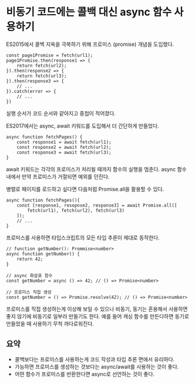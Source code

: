 # 비동기 코드에는 콜백 대신 async 함수 사용하기

ES2015에서 콜백 지옥을 극복하기 위해 프로미스 (promise) 개념을 도입했다.

```
const page1Promise = fetch(url1);
page1Promise.then(response1 => {
	return fetch(url2);
}).then(response2 => {
	return fetch(url3);
}).then(response3 => {
	// ...
}).catch(error => {
	// ...
})
```

실행 순서가 코드 순서와 같아지고 중첩이 적어졌다.

ES2017에서는 async, await 키워드를 도입해서 더 간단하게 만들었다.

```
async function fetchPages() {
	const response1 = await fetch(url1);
	const response2 = await fetch(url2);
	const response3 = await fetch(url3);
}
```

await 키워드는 각각의 프로미스가 처리될 때까지 함수의 실행을 멈춘다.
async 함수 내에서 만약 프로미스가 거절되면 예외를 던진다.

병렬로 페이지를 로드하고 싶다면 다음처럼 Promise.all을 활용할 수 있다.

```
async function fetchPages(){
	const [response1, resopnse2, response3] = await Promise.all([
		fetch(url1), fetch(url2), fetch(url3)
	]);
	// ...
}
```

프로미스를 사용하면 타입스크립트의 모든 타입 추론이 제대로 동작한다.

```
// function getNumber(): Prommise<number>
async function getNumber() {
	return 42;
}

// async 화살표 함수
const getNumber = async () => 42; // () => Promise<number>

// 프로미스 직접 생성
const getNumber = () => Promise.resolve(42); // () => Promise<number>
```

프로미스를 직접 생성하는게 이상해 보일 수 있으나 비동기, 동기는 혼용해서 사용하면 좋지 않기에 비동기로 일부러 만들기도 한다.
예를 들어 캐싱 함수를 만든다하면 동기로 만들었을 때 사용하기 무척 까다로워진다.


## 요약
- 콜백보다는 프로미스를 사용하는게 코드 작성과 타입 추론 면에서 유리하다.
- 가능하면 프로미스를 생성하는 것보다는 async/await를 사용하는 것이 좋다.
- 어떤 함수가 프로미스를 반환한다면 async로 선언하는 것이 좋다.